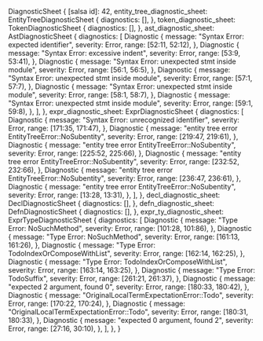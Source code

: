 DiagnosticSheet {
    [salsa id]: 42,
    entity_tree_diagnostic_sheet: EntityTreeDiagnosticSheet {
        diagnostics: [],
    },
    token_diagnostic_sheet: TokenDiagnosticSheet {
        diagnostics: [],
    },
    ast_diagnostic_sheet: AstDiagnosticSheet {
        diagnostics: [
            Diagnostic {
                message: "Syntax Error: expected identifier",
                severity: Error,
                range: [52:11, 52:12),
            },
            Diagnostic {
                message: "Syntax Error: excessive indent",
                severity: Error,
                range: [53:9, 53:41),
            },
            Diagnostic {
                message: "Syntax Error: unexpected stmt inside module",
                severity: Error,
                range: [56:1, 56:5),
            },
            Diagnostic {
                message: "Syntax Error: unexpected stmt inside module",
                severity: Error,
                range: [57:1, 57:7),
            },
            Diagnostic {
                message: "Syntax Error: unexpected stmt inside module",
                severity: Error,
                range: [58:1, 58:7),
            },
            Diagnostic {
                message: "Syntax Error: unexpected stmt inside module",
                severity: Error,
                range: [59:1, 59:8),
            },
        ],
    },
    expr_diagnostic_sheet: ExprDiagnosticSheet {
        diagnostics: [
            Diagnostic {
                message: "Syntax Error: unrecognized identifier",
                severity: Error,
                range: [171:35, 171:47),
            },
            Diagnostic {
                message: "entity tree error EntityTreeError::NoSubentity",
                severity: Error,
                range: [219:47, 219:61),
            },
            Diagnostic {
                message: "entity tree error EntityTreeError::NoSubentity",
                severity: Error,
                range: [225:52, 225:66),
            },
            Diagnostic {
                message: "entity tree error EntityTreeError::NoSubentity",
                severity: Error,
                range: [232:52, 232:66),
            },
            Diagnostic {
                message: "entity tree error EntityTreeError::NoSubentity",
                severity: Error,
                range: [236:47, 236:61),
            },
            Diagnostic {
                message: "entity tree error EntityTreeError::NoSubentity",
                severity: Error,
                range: [13:28, 13:31),
            },
        ],
    },
    decl_diagnostic_sheet: DeclDiagnosticSheet {
        diagnostics: [],
    },
    defn_diagnostic_sheet: DefnDiagnosticSheet {
        diagnostics: [],
    },
    expr_ty_diagnostic_sheet: ExprTypeDiagnosticSheet {
        diagnostics: [
            Diagnostic {
                message: "Type Error: NoSuchMethod",
                severity: Error,
                range: [101:28, 101:86),
            },
            Diagnostic {
                message: "Type Error: NoSuchMethod",
                severity: Error,
                range: [161:13, 161:26),
            },
            Diagnostic {
                message: "Type Error: TodoIndexOrComposeWithList",
                severity: Error,
                range: [162:14, 162:25),
            },
            Diagnostic {
                message: "Type Error: TodoIndexOrComposeWithList",
                severity: Error,
                range: [163:14, 163:25),
            },
            Diagnostic {
                message: "Type Error: TodoSuffix",
                severity: Error,
                range: [261:21, 261:37),
            },
            Diagnostic {
                message: "expected 2 argument, found 0",
                severity: Error,
                range: [180:33, 180:42),
            },
            Diagnostic {
                message: "OriginalLocalTermExpectationError::Todo",
                severity: Error,
                range: [170:22, 170:24),
            },
            Diagnostic {
                message: "OriginalLocalTermExpectationError::Todo",
                severity: Error,
                range: [180:31, 180:33),
            },
            Diagnostic {
                message: "expected 0 argument, found 2",
                severity: Error,
                range: [27:16, 30:10),
            },
        ],
    },
}